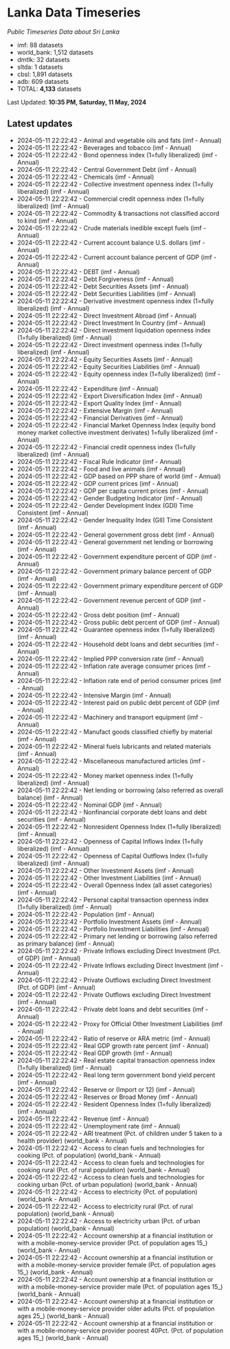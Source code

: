 # Lanka Data Timeseries
*Public Timeseries Data about Sri Lanka*

* imf: 88 datasets
* world_bank: 1,512 datasets
* dmtlk: 32 datasets
* sltda: 1 datasets
* cbsl: 1,891 datasets
* adb: 609 datasets
* TOTAL: **4,133** datasets

Last Updated: **10:35 PM, Saturday, 11 May, 2024**

## Latest updates

* 2024-05-11 22:22:42 - Animal and vegetable oils and fats (imf - Annual)
* 2024-05-11 22:22:42 - Beverages and tobacco (imf - Annual)
* 2024-05-11 22:22:42 - Bond openness index (1=fully liberalized) (imf - Annual)
* 2024-05-11 22:22:42 - Central Government Debt (imf - Annual)
* 2024-05-11 22:22:42 - Chemicals (imf - Annual)
* 2024-05-11 22:22:42 - Collective investment openness index (1=fully liberalized) (imf - Annual)
* 2024-05-11 22:22:42 - Commercial credit openness index (1=fully liberalized) (imf - Annual)
* 2024-05-11 22:22:42 - Commodity & transactions not classified accord to kind (imf - Annual)
* 2024-05-11 22:22:42 - Crude materials inedible except fuels (imf - Annual)
* 2024-05-11 22:22:42 - Current account balance U.S. dollars (imf - Annual)
* 2024-05-11 22:22:42 - Current account balance percent of GDP (imf - Annual)
* 2024-05-11 22:22:42 - DEBT (imf - Annual)
* 2024-05-11 22:22:42 - Debt Forgiveness (imf - Annual)
* 2024-05-11 22:22:42 - Debt Securities Assets (imf - Annual)
* 2024-05-11 22:22:42 - Debt Securities Liabilities (imf - Annual)
* 2024-05-11 22:22:42 - Derivative investment openness index (1=fully liberalized) (imf - Annual)
* 2024-05-11 22:22:42 - Direct Investment Abroad (imf - Annual)
* 2024-05-11 22:22:42 - Direct Investment In Country (imf - Annual)
* 2024-05-11 22:22:42 - Direct investment liquidation openness index (1=fully liberalized) (imf - Annual)
* 2024-05-11 22:22:42 - Direct investment openness index (1=fully liberalized) (imf - Annual)
* 2024-05-11 22:22:42 - Equity Securities Assets (imf - Annual)
* 2024-05-11 22:22:42 - Equity Securities Liabilities (imf - Annual)
* 2024-05-11 22:22:42 - Equity openness index (1=fully liberalized) (imf - Annual)
* 2024-05-11 22:22:42 - Expenditure (imf - Annual)
* 2024-05-11 22:22:42 - Export Diversification Index (imf - Annual)
* 2024-05-11 22:22:42 - Export Quality Index (imf - Annual)
* 2024-05-11 22:22:42 - Extensive Margin (imf - Annual)
* 2024-05-11 22:22:42 - Financial Derivatives (imf - Annual)
* 2024-05-11 22:22:42 - Financial Market Openness Index (equity bond money market collective investment derivates) 1=fully liberalized (imf - Annual)
* 2024-05-11 22:22:42 - Financial credit openness index (1=fully liberalized) (imf - Annual)
* 2024-05-11 22:22:42 - Fiscal Rule Indicator (imf - Annual)
* 2024-05-11 22:22:42 - Food and live animals (imf - Annual)
* 2024-05-11 22:22:42 - GDP based on PPP share of world (imf - Annual)
* 2024-05-11 22:22:42 - GDP current prices (imf - Annual)
* 2024-05-11 22:22:42 - GDP per capita current prices (imf - Annual)
* 2024-05-11 22:22:42 - Gender Budgeting Indicator (imf - Annual)
* 2024-05-11 22:22:42 - Gender Development Index (GDI) Time Consistent (imf - Annual)
* 2024-05-11 22:22:42 - Gender Inequality Index (GII) Time Consistent (imf - Annual)
* 2024-05-11 22:22:42 - General government gross debt (imf - Annual)
* 2024-05-11 22:22:42 - General government net lending or borrowing (imf - Annual)
* 2024-05-11 22:22:42 - Government expenditure percent of GDP (imf - Annual)
* 2024-05-11 22:22:42 - Government primary balance percent of GDP (imf - Annual)
* 2024-05-11 22:22:42 - Government primary expenditure percent of GDP (imf - Annual)
* 2024-05-11 22:22:42 - Government revenue percent of GDP (imf - Annual)
* 2024-05-11 22:22:42 - Gross debt position (imf - Annual)
* 2024-05-11 22:22:42 - Gross public debt percent of GDP (imf - Annual)
* 2024-05-11 22:22:42 - Guarantee openness index (1=fully liberalized) (imf - Annual)
* 2024-05-11 22:22:42 - Household debt loans and debt securities (imf - Annual)
* 2024-05-11 22:22:42 - Implied PPP conversion rate (imf - Annual)
* 2024-05-11 22:22:42 - Inflation rate average consumer prices (imf - Annual)
* 2024-05-11 22:22:42 - Inflation rate end of period consumer prices (imf - Annual)
* 2024-05-11 22:22:42 - Intensive Margin (imf - Annual)
* 2024-05-11 22:22:42 - Interest paid on public debt percent of GDP (imf - Annual)
* 2024-05-11 22:22:42 - Machinery and transport equipment (imf - Annual)
* 2024-05-11 22:22:42 - Manufact goods classified chiefly by material (imf - Annual)
* 2024-05-11 22:22:42 - Mineral fuels lubricants and related materials (imf - Annual)
* 2024-05-11 22:22:42 - Miscellaneous manufactured articles (imf - Annual)
* 2024-05-11 22:22:42 - Money market openness index (1=fully liberalized) (imf - Annual)
* 2024-05-11 22:22:42 - Net lending or borrowing (also referred as overall balance) (imf - Annual)
* 2024-05-11 22:22:42 - Nominal GDP (imf - Annual)
* 2024-05-11 22:22:42 - Nonfinancial corporate debt loans and debt securities (imf - Annual)
* 2024-05-11 22:22:42 - Nonresident Openness Index (1=fully liberalized) (imf - Annual)
* 2024-05-11 22:22:42 - Openness of Capital Inflows Index (1=fully liberalized) (imf - Annual)
* 2024-05-11 22:22:42 - Openness of Capital Outflows Index (1=fully liberalized) (imf - Annual)
* 2024-05-11 22:22:42 - Other Investment Assets (imf - Annual)
* 2024-05-11 22:22:42 - Other Investment Liabilities (imf - Annual)
* 2024-05-11 22:22:42 - Overall Openness Index (all asset categories) (imf - Annual)
* 2024-05-11 22:22:42 - Personal capital transaction openness index (1=fully liberalized) (imf - Annual)
* 2024-05-11 22:22:42 - Population (imf - Annual)
* 2024-05-11 22:22:42 - Portfolio Investment Assets (imf - Annual)
* 2024-05-11 22:22:42 - Portfolio Investment Liabilities (imf - Annual)
* 2024-05-11 22:22:42 - Primary net lending or borrowing (also referred as primary balance) (imf - Annual)
* 2024-05-11 22:22:42 - Private Inflows excluding Direct Investment (Pct. of GDP) (imf - Annual)
* 2024-05-11 22:22:42 - Private Inflows excluding Direct Investment (imf - Annual)
* 2024-05-11 22:22:42 - Private Outflows excluding Direct Investment (Pct. of GDP) (imf - Annual)
* 2024-05-11 22:22:42 - Private Outflows excluding Direct Investment (imf - Annual)
* 2024-05-11 22:22:42 - Private debt loans and debt securities (imf - Annual)
* 2024-05-11 22:22:42 - Proxy for Official Other Investment Liabilities (imf - Annual)
* 2024-05-11 22:22:42 - Ratio of reserve or ARA metric (imf - Annual)
* 2024-05-11 22:22:42 - Real GDP growth rate percent (imf - Annual)
* 2024-05-11 22:22:42 - Real GDP growth (imf - Annual)
* 2024-05-11 22:22:42 - Real estate capital transaction openness index (1=fully liberalized) (imf - Annual)
* 2024-05-11 22:22:42 - Real long term government bond yield percent (imf - Annual)
* 2024-05-11 22:22:42 - Reserve or (Import or 12) (imf - Annual)
* 2024-05-11 22:22:42 - Reserves or Broad Money (imf - Annual)
* 2024-05-11 22:22:42 - Resident Openness Index (1=fully liberalized) (imf - Annual)
* 2024-05-11 22:22:42 - Revenue (imf - Annual)
* 2024-05-11 22:22:42 - Unemployment rate (imf - Annual)
* 2024-05-11 22:22:42 - ARI treatment (Pct. of children under 5 taken to a health provider) (world_bank - Annual)
* 2024-05-11 22:22:42 - Access to clean fuels and technologies for cooking (Pct. of population) (world_bank - Annual)
* 2024-05-11 22:22:42 - Access to clean fuels and technologies for cooking rural (Pct. of rural population) (world_bank - Annual)
* 2024-05-11 22:22:42 - Access to clean fuels and technologies for cooking urban (Pct. of urban population) (world_bank - Annual)
* 2024-05-11 22:22:42 - Access to electricity (Pct. of population) (world_bank - Annual)
* 2024-05-11 22:22:42 - Access to electricity rural (Pct. of rural population) (world_bank - Annual)
* 2024-05-11 22:22:42 - Access to electricity urban (Pct. of urban population) (world_bank - Annual)
* 2024-05-11 22:22:42 - Account ownership at a financial institution or with a mobile-money-service provider (Pct. of population ages 15_) (world_bank - Annual)
* 2024-05-11 22:22:42 - Account ownership at a financial institution or with a mobile-money-service provider female (Pct. of population ages 15_) (world_bank - Annual)
* 2024-05-11 22:22:42 - Account ownership at a financial institution or with a mobile-money-service provider male (Pct. of population ages 15_) (world_bank - Annual)
* 2024-05-11 22:22:42 - Account ownership at a financial institution or with a mobile-money-service provider older adults (Pct. of population ages 25_) (world_bank - Annual)
* 2024-05-11 22:22:42 - Account ownership at a financial institution or with a mobile-money-service provider poorest 40Pct. (Pct. of population ages 15_) (world_bank - Annual)